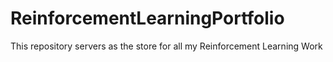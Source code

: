 # ReinforcementLearningPortfolio
This repository servers as the store for all my Reinforcement Learning Work

